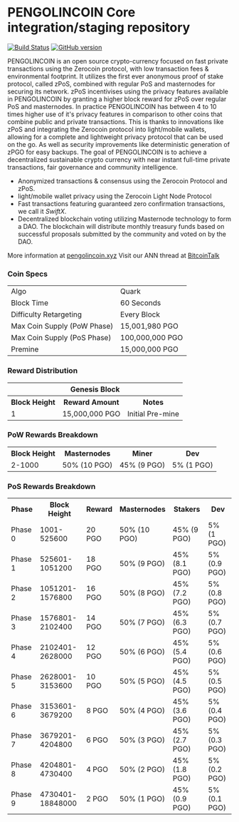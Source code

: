 PENGOLINCOIN Core integration/staging repository
=====================================

[![Build Status](https://travis-ci.org/PENGOLINCOIN/PENGOLINCOIN.svg?branch=master)](https://travis-ci.org/PENGOLINCOIN/PENGOLINCOIN) [![GitHub version](https://badge.fury.io/gh/PENGOLINCOIN%2FPENGOLINCOIN.svg)](https://badge.fury.io/gh/PENGOLINCOIN-Project%2FPENGOLINCOIN)

PENGOLINCOIN is an open source crypto-currency focused on fast private transactions using the Zerocoin protocol, with low transaction fees & environmental footprint.  It utilizes the first ever anonymous proof of stake protocol, called zPoS, combined with regular PoS and masternodes for securing its network. zPoS incentivises using the privacy features available in PENGOLINCOIN by granting a higher block reward for zPoS over regular PoS and masternodes. In practice PENGOLINCOIN has between 4 to 10 times higher use of it's privacy features in comparison to other coins that combine public and private transactions. This is thanks to innovations like zPoS and integrating the Zerocoin protocol into light/mobile wallets, allowing for a complete and lightweight privacy protocol that can be used on the go. As well as security improvements like deterministic generation of zPGO for easy backups.
The goal of PENGOLINCOIN is to achieve a decentralized sustainable crypto currency with near instant full-time private transactions, fair governance and community intelligence.
- Anonymized transactions & consensus using the Zerocoin Protocol and zPoS.
- light/mobile wallet privacy using the Zerocoin Light Node Protocol
- Fast transactions featuring guaranteed zero confirmation transactions, we call it _SwiftX_.
- Decentralized blockchain voting utilizing Masternode technology to form a DAO. The blockchain will distribute monthly treasury funds based on successful proposals submitted by the community and voted on by the DAO.

More information at [pengolincoin.xyz](https://www.pengolincoin.xyz) Visit our ANN thread at [BitcoinTalk](https://bitcointalk.org/index.php?topic=5234832)

### Coin Specs
<table>
<tr><td>Algo</td><td>Quark</td></tr>
<tr><td>Block Time</td><td>60 Seconds</td></tr>
<tr><td>Difficulty Retargeting</td><td>Every Block</td></tr>
<tr><td>Max Coin Supply (PoW Phase)</td><td>15,001,980 PGO</td></tr>
<tr><td>Max Coin Supply (PoS Phase)</td><td>100,000,000 PGO</td></tr>
<tr><td>Premine</td><td>15,000,000 PGO</td></tr>
</table>

### Reward Distribution

<table>
<th colspan=4>Genesis Block</th>
<tr><th>Block Height</th><th>Reward Amount</th><th>Notes</th></tr>
<tr><td>1</td><td>15,000,000 PGO</td><td>Initial Pre-mine</td></tr>
</table>

### PoW Rewards Breakdown

<table>
<th>Block Height</th><th>Masternodes</th><th>Miner</th><th>Dev</th>
<tr><td>2-1000</td><td>50% (10 PGO)</td><td>45% (9 PGO)</td><td>5% (1 PGO)</td></tr>
</table>

### PoS Rewards Breakdown

<table>
<th>Phase</th><th>Block Height</th><th>Reward</th><th>Masternodes</th><th>Stakers</th><th>Dev</th>
<tr><td>Phase 0</td><td>1001-525600</td><td>20 PGO</td><td>50% (10 PGO)</td><td>45% (9 PGO)</td><td>5% (1 PGO)</td></tr>
<tr><td>Phase 1</td><td>525601-1051200</td><td>18 PGO</td><td>50% (9 PGO)</td><td>45% (8.1 PGO)</td><td>5% (0.9 PGO)</td></tr>
<tr><td>Phase 2</td><td>1051201-1576800</td><td>16 PGO</td><td>50% (8 PGO)</td><td>45% (7.2 PGO)</td><td>5% (0.8 PGO)</td></tr>
<tr><td>Phase 3</td><td>1576801-2102400</td><td>14 PGO</td><td>50% (7 PGO)</td><td>45% (6.3 PGO)</td><td>5% (0.7 PGO)</td></tr>
<tr><td>Phase 4</td><td>2102401-2628000</td><td>12 PGO</td><td>50% (6 PGO)</td><td>45% (5.4 PGO)</td><td>5% (0.6 PGO)</td></tr>
<tr><td>Phase 5</td><td>2628001-3153600</td><td>10 PGO</td><td>50% (5 PGO)</td><td>45% (4.5 PGO)</td><td>5% (0.5 PGO)</td></tr>
<tr><td>Phase 6</td><td>3153601-3679200</td><td>8 PGO</td><td>50% (4 PGO)</td><td>45% (3.6 PGO)</td><td>5% (0.4 PGO)</td></tr>
<tr><td>Phase 7</td><td>3679201-4204800</td><td>6 PGO</td><td>50% (3 PGO)</td><td>45% (2.7 PGO)</td><td>5% (0.3 PGO)</td></tr>
<tr><td>Phase 8</td><td>4204801-4730400</td><td>4 PGO</td><td>50% (2 PGO)</td><td>45% (1.8 PGO)</td><td>5% (0.2 PGO)</td></tr>
<tr><td>Phase 9</td><td>4730401-18848000</td><td>2 PGO</td><td>50% (1 PGO)</td><td>45% (0.9 PGO)</td><td>5% (0.1 PGO)</td></tr>

</table>

